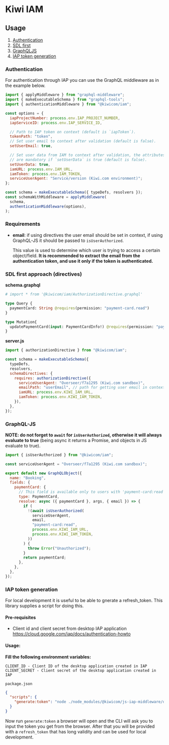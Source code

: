 # Kiwi IAM

## Usage

1. [Authentication](#authentication)
2. [SDL first](<#sdl-first-approach-(directives)>)
3. [GraphQLJS](#GraphQL-JS)
4. [IAP token generation](#IAP-token-generation)

### Authentication

For authentication through IAP you can use the GraphQL middleware as in the
example below.

```js
import { applyMiddleware } from "graphql-middleware";
import { makeExecutableSchema } from "graphql-tools";
import { authenticationMiddleware } from "@kiwicom/iam";

const options = {
  iapProjectNumber: process.env.IAP_PROJECT_NUMBER,
  iapServiceID: process.env.IAP_SERVICE_ID,

  // Path to IAP token on context (default is `iapToken`).
  tokenPath: "token",
  // Set user email to context after validation (default is false).
  setUserEmail: true,

  // Set user data from IAM to context after validation, the attributes below
  // are mandatory if `setUserData` is true (default is false).
  setUserData: true,
  iamURL: process.env.IAM_URL,
  iamToken: process.env.IAM_TOKEN,
  serviceUserAgent: "Service/version (Kiwi.com environment)";
};

const schema = makeExecutableSchema({ typeDefs, resolvers });
const schemaWithMiddleware = applyMiddleware(
  schema,
  authenticationMiddleware(options),
);
```

### Requirements

- **email**: if using directives the user email should be set in context, if
  using GraphQL-JS it should be passed to `isUserAuthorized`.

  This value is used to determine which user is trying to access a certain
  object/field. **It is recommended to extract the email from the authentication
  token, and use it only if the token is authenticated.**

### SDL first approach (directives)

**schema.graphql**

```graphql
# import * from '@kiwicom/iam/AuthorizationDirective.graphql'

type Query {
  paymentCard: String @requires(permission: "payment-card.read")
}

type Mutation{
  updatePaymentCard(input: PaymentCardInfo!) @requires(permission: "payment-card.write")
}
```

**server.js**

```js
import { authorizationDirective } from "@kiwicom/iam";

const schema = makeExecutableSchema({
  typeDefs,
  resolvers,
  schemaDirectives: {
    requires: authorizationDirective({
      serviceUserAgent: "Overseer/f7a1295 (Kiwi.com sandbox)",
      emailPath: "userEmail", // path for getting user email in context, default is 'iapEmail'
      iamURL: process.env.KIWI_IAM_URL,
      iamToken: process.env.KIWI_IAM_TOKEN,
    }),
  },
});
```

### GraphQL-JS

**NOTE: do not forget to `await` for `isUserAuthorized`, otherwise it will
always evaluate to true** (being async it returns a Promise, and objects in JS
evaluate to true).

```js
import { isUserAuthorized } from "@kiwicom/iam";

const serviceUserAgent = "Overseer/f7a1295 (Kiwi.com sandbox)";

export default new GraphQLObject({
  name: "Booking",
  fields: {
    paymentCard: {
      // This field is available only to users with 'payment-card:read' permissions.
      type: PaymentCard,
      resolve: async ({ paymentCard }, args, { email }) => {
        if (
          !(await isUserAuthorized(
            serviceUserAgent,
            email,
            "payment-card:read",
            process.env.KIWI_IAM_URL,
            process.env.KIWI_IAM_TOKEN,
          ))
        ) {
          throw Error("Unauthorized");
        }
        return paymentCard;
      },
    },
  },
});
```

### IAP token generation

For local development it is useful to be able to gnerate a refresh_token. This library supplies a script for doing this.

#### Pre-requisites

- Client id and client secret from desktop IAP application <https://cloud.google.com/iap/docs/authentication-howto>

#### Usage:

**Fill the following environment variables:**

```
CLIENT_ID - Client ID of the desktop application created in IAP
CLIENT_SECRET - Client secret of the desktop application created in IAP
```

`package.json`

```json
{
  "scripts": {
    "generate:token": "node ./node_modules/@kiwicom/js-iap-middleware/dist/scripts"
  }
}
```

Now run `generate:token` a browser will open and the CLI will ask you to input the token you get from the browser. After that you will be provided with a `refresh_token` that has long validity and can be used for local development.
